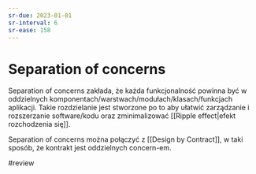 ```yaml
---
sr-due: 2023-01-01
sr-interval: 6
sr-ease: 158
---
```


# Separation of concerns

Separation of concerns zakłada, że każda funkcjonalność powinna być w oddzielnych komponentach/warstwach/modułach/klasach/funkcjach aplikacji. Takie rozdzielanie jest stworzone po to aby ułatwić zarządzanie i rozszerzanie software/kodu oraz zminimalizować [[Ripple effect|efekt rozchodzenia się]]. 

Separation of concerns można połączyć z [[Design by Contract]], w taki sposób, że kontrakt jest oddzielnych concern-em.

#review